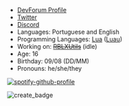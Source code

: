 * [DevForum Profile](https://devforum.roblox.com/u/lucasmz_rbx/summary)
* [Twitter](https://twitter.com/ytwomansinsta)
* [Discord](https://discordapp.com/users/808024141151862824/)
* Languages: Portuguese and English
* Programming Languages: [Lua](https://lua.org) ([Luau](https://luau-lang.org))
* Working on: <s>[RBLXUtils](https://github.com/RBLXUtils)</s> (idle)
* Age: 16
* Birthday: 09/08 (DD/MM)
* Pronouns: he/she/they

[![spotify-github-profile](https://spotify-github-profile.vercel.app/api/view?uid=3v449t2mppijk3thpzc4xuhhb&cover_image=true&theme=natemoo-re&show_offline=true&bar_color=53b14f&bar_color_cover=true)](https://github.com/kittinan/spotify-github-profile)

![create_badge](https://github.com/LucasMZReal/LucasMZReal/assets/55422065/104edda7-56dc-4880-8007-1647779b4ae2)
